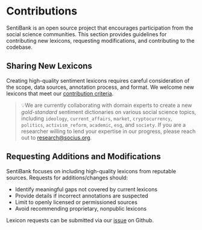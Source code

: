# Contributions

SentiBank is an open source project that encourages participation from the social science communities. This section provides guidelines for contributing new lexicons, requesting modifications, and contributing to the codebase.

## Sharing New Lexicons

Creating high-quality sentiment lexicons requires careful consideration of the scope, data sources, annotation process, and format. We welcome new lexicons that meet our [contribution criteria](https://github.com/socius-org/SentiBank/blob/main/CONTRIBUTION.md). 

> 💡We are currently collaborating with domain experts to create a new *gold-standard* sentiment dictionaries on various social science topics, including `ideology`, `current_affairs`, `market`, `cryptocurrency`, `politics`, `activism_reform`, `academic`, `esg`, and `society`.  If you are a researcher willing to lend your expertise in our progress, please reach out to research@socius.org.  

## Requesting Additions and Modifications

SentiBank focuses on including high-quality lexicons from reputable sources. Requests for additions/changes should:

- Identify meaningful gaps not covered by current lexicons
- Provide details if incorrect annotations are suspected  
- Limit to openly licensed or permissioned sources
- Avoid recommending proprietary, nonpublic lexicons

Lexicon requests can be submitted via our [issue](https://github.com/socius-org/SentiBank/issues) on Github.
